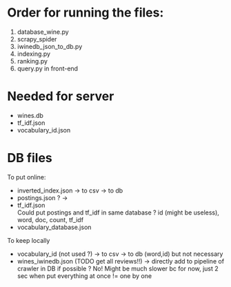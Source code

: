 # Order for running the files:
1. database_wine.py
2. scrapy_spider
3. iwinedb_json_to_db.py
4. indexing.py
5. ranking.py
6. query.py in front-end

# Needed for server
- wines.db
- tf_idf.json
- vocabulary_id.json

# DB files
To put online:
- inverted_index.json -> to csv -> to db
- postings.json ? -> 
- tf_idf.json  
Could put postings and tf_idf in same database ? id (might be useless), word, doc, count, tf_idf
- vocabulary_database.json


To keep locally
- vocabulary_id (not used ?) -> to csv -> to db (word,id) but not necessary
- wines_iwinedb.json (TODO get all reviews!!) 
-> directly add to pipeline of crawler in DB if possible ? 
No! Might be much slower bc for now, just 2 sec when put everything at once != one by one